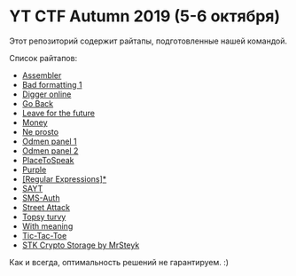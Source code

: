 # YT CTF Autumn 2019 (5-6 октября)
Этот репозиторий содержит райтапы, подготовленные нашей командой.

Список райтапов:

* [Assembler](./Assembler)
* [Bad formatting 1](./Bad%20formatting%201)
* [Digger online](./Digger%20online)
* [Go Back](./Go%20Back)
* [Leave for the future](./Leave%20for%20the%20future)
* [Money](./Money)
* [Ne prosto](./Ne%20prosto)
* [Odmen panel 1](./Odmen%20panel%201)
* [Odmen panel 2](./Odmen%20panel%202)
* [PlaceToSpeak](./PlaceToSpeak)
* [Purple](./Purple)
* [[Regular Expressions]*](./[Regular%20Expressions]*)
* [SAYT](./SAYT)
* [SMS-Auth](./SMS-Auth)
* [Street Attack](./Street%20Attack)
* [Topsy turvy](./Topsy%20turvy)
* [With meaning](./With%20meaning)
* [Tic-Tac-Toe](./Tic-Tac-Toe)
* [STK Crypto Storage by MrSteyk](./STK%20Crypto%20Storage%20by%20MrSteyk)

Как и всегда, оптимальность решений не гарантируем. :)
